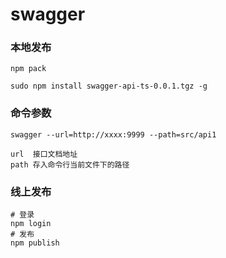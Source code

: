 <!--
 * @Date: 2022-10-11 11:00:49
 * @LastEditors: dengxin 994386508@qq.com
 * @LastEditTime: 2022-12-05 11:30:52
 * @FilePath: /swaggerapits/README.md
-->

# swagger

### 本地发布

```
npm pack

sudo npm install swagger-api-ts-0.0.1.tgz -g
```

### 命令参数

```
swagger --url=http://xxxx:9999 --path=src/api1

url  接口文档地址
path 存入命令行当前文件下的路径
```

### 线上发布

```
# 登录
npm login
# 发布
npm publish
```
